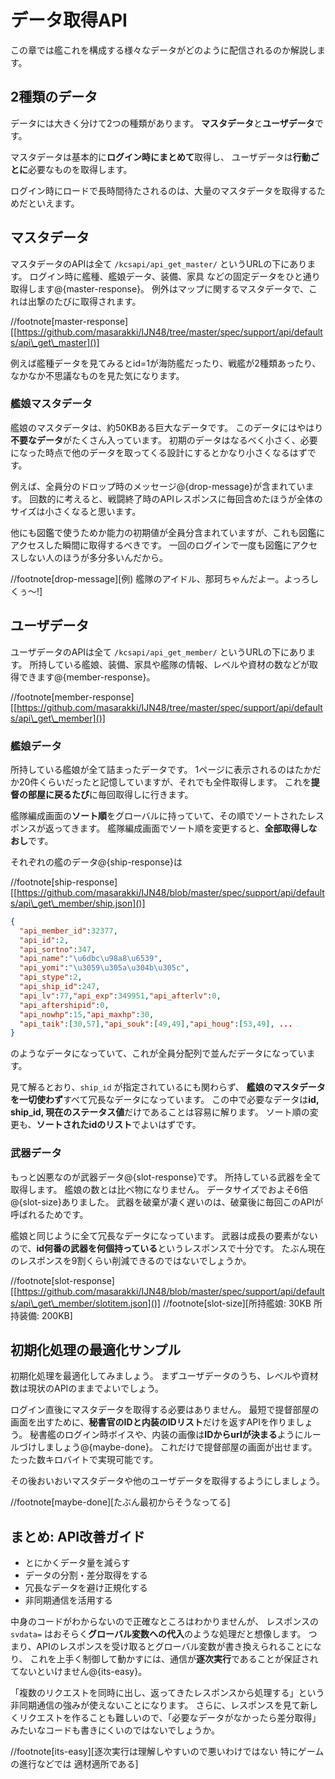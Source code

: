 # データ取得API

この章では艦これを構成する様々なデータがどのように配信されるのか解説します。

## 2種類のデータ

データには大きく分けて2つの種類があります。
**マスタデータ**と**ユーザデータ**です。

マスタデータは基本的に**ログイン時にまとめて**取得し、
ユーザデータは**行動ごとに**必要なものを取得します。

ログイン時にロードで長時間待たされるのは、大量のマスタデータを取得するためだといえます。

## マスタデータ

マスタデータのAPIは全て `/kcsapi/api_get_master/` というURLの下にあります。
ログイン時に艦種、艦娘データ、装備、家具 などの固定データをひと通り取得します@<fn>{master-response}。
例外はマップに関するマスタデータで、これは出撃のたびに取得されます。

//footnote[master-response][[https://github.com/masarakki/IJN48/tree/master/spec/support/api/defaults/api\_get\_master]()]

例えば艦種データを見てみるとid=1が海防艦だったり、戦艦が2種類あったり、
なかなか不思議なものを見た気になります。

### 艦娘マスタデータ

艦娘のマスタデータは、約50KBある巨大なデータです。
このデータにはやはり**不要なデータ**がたくさん入っています。
初期のデータはなるべく小さく、必要になった時点で他のデータを取ってくる設計にするとかなり小さくなるはずです。

例えば、全員分のドロップ時のメッセージ@<fn>{drop-message}が含まれています。
回数的に考えると、戦闘終了時のAPIレスポンスに毎回含めたほうが全体のサイズは小さくなると思います。

他にも図鑑で使うためか能力の初期値が全員分含まれていますが、これも図鑑にアクセスした瞬間に取得するべきです。
一回のログインで一度も図鑑にアクセスしない人のほうが多分多いんだから。

//footnote[drop-message][例) 艦隊のアイドル、那珂ちゃんだよー。よっろしくぅ～!]

## ユーザデータ

ユーザデータのAPIは全て `/kcsapi/api_get_member/` というURLの下にあります。
所持している艦娘、装備、家具や艦隊の情報、レベルや資材の数などが取得できます@<fn>{member-response}。

//footnote[member-response][[https://github.com/masarakki/IJN48/tree/master/spec/support/api/defaults/api\_get\_member]()]

### 艦娘データ

所持している艦娘が全て詰まったデータです。
1ページに表示されるのはたかだか20件くらいだったと記憶していますが、それでも全件取得します。
これを**提督の部屋に戻るたび**に毎回取得しに行きます。

艦隊編成画面の**ソート順**をグローバルに持っていて、その順でソートされたレスポンスが返ってきます。
艦隊編成画面でソート順を変更すると、**全部取得しなおし**です。

それぞれの艦のデータ@<fn>{ship-response}は

//footnote[ship-response][[https://github.com/masarakki/IJN48/blob/master/spec/support/api/defaults/api\_get\_member/ship.json]()]

```json
{
  "api_member_id":32377,
  "api_id":2,
  "api_sortno":347,
  "api_name":"\u6dbc\u98a8\u6539",
  "api_yomi":"\u3059\u305a\u304b\u305c",
  "api_stype":2,
  "api_ship_id":247,
  "api_lv":77,"api_exp":349951,"api_afterlv":0,
  "api_aftershipid":0,
  "api_nowhp":15,"api_maxhp":30,
  "api_taik":[30,57],"api_souk":[49,49],"api_houg":[53,49], ...
}
```

のようなデータになっていて、これが全員分配列で並んだデータになっています。

見て解るとおり、`ship_id` が指定されているにも関わらず、
**艦娘のマスタデータを一切使わず**すべて冗長なデータになっています。
この中で必要なデータは**id, ship_id, 現在のステータス値**だけであることは容易に解ります。
ソート順の変更も、**ソートされたidのリスト**でよいはずです。

### 武器データ

もっと凶悪なのが武器データ@<fn>{slot-response}です。
所持している武器を全て取得します。
艦娘の数とは比べ物になりません。
データサイズでおよそ6倍@<fn>{slot-size}ありました。
武器を破棄が凄く遅いのは、破棄後に毎回このAPIが呼ばれるためです。

艦娘と同じように全て冗長なデータになっています。
武器は成長の要素がないので、**id何番の武器を何個持っている**というレスポンスで十分です。
たぶん現在のレスポンスを9割くらい削減できるのではないでしょうか。

//footnote[slot-response][[https://github.com/masarakki/IJN48/blob/master/spec/support/api/defaults/api\_get\_member/slotitem.json]()]
//footnote[slot-size][所持艦娘: 30KB   所持装備: 200KB]

## 初期化処理の最適化サンプル

初期化処理を最適化してみましょう。
まずユーザデータのうち、レベルや資材数は現状のAPIのままでよいでしょう。

ログイン直後にマスタデータを取得する必要はありません。
最短で提督部屋の画面を出すために、**秘書官のIDと内装のIDリスト**だけを返すAPIを作りましょう。
秘書艦のログイン時ボイスや、内装の画像は**IDからurlが決まる**ようにルールづけしましょう@<fn>{maybe-done}。
これだけで提督部屋の画面が出せます。たった数キロバイトで実現可能です。

その後おいおいマスタデータや他のユーザデータを取得するようにしましょう。

//footnote[maybe-done][たぶん最初からそうなってる]

## まとめ: API改善ガイド

- とにかくデータ量を減らす
- データの分割・差分取得をする
- 冗長なデータを避け正規化する
- 非同期通信を活用する

中身のコードがわからないので正確なところはわかりませんが、
レスポンスの `svdata=` はおそらく**グローバル変数への代入**のような処理だと想像します。
つまり、APIのレスポンスを受け取るとグローバル変数が書き換えられることになり、
これを上手く制御して動かすには、通信が**逐次実行**であることが保証されてないといけません@<fn>{its-easy}。

「複数のリクエストを同時に出し、返ってきたレスポンスから処理する」という非同期通信の強みが使えないことになります。
さらに、レスポンスを見て新しくリクエストを作ることも難しいので、「必要なデータがなかったら差分取得」みたいなコードも書きにくいのではないでしょうか。

//footnote[its-easy][逐次実行は理解しやすいので悪いわけではない 特にゲームの進行などでは 適材適所である]
